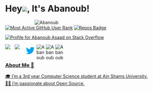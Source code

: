 # Hey<img src="https://github.com/Abanoub-Asaad/Abanoub/blob/main/Images/wave.gif" width="40px">, It's Abanoub! 

<img src="https://github-readme-stats.vercel.app/api?username=Abanoub-Asaad&show_icons=true&locale=en&theme=chartreuse-dark" align="right" alt="Abanoub" width="410" />
<!-- <img src="https://github.com/Abanoub-Asaad/Abanoub/blob/main/Images/abanoub_image.png" align="right" width="25%"/> -->

[![Most Active GitHub User Rank](https://enmc8bfz3mzv3r1.m.pipedream.net)](https://commits.top/egypt.html)
[![Repos Badge](https://badges.pufler.dev/repos/Abanoub-Asaad)](https://badges.pufler.dev)  
 
<a href="https://stackoverflow.com/users/15864740/abanoub-asaad"><img src="https://stackoverflow.com/users/flair/15864740.png?theme=dark" width="208" height="58" alt="Profile for Abanoub Asaad on Stack Overflow" title="Profile for Abanoub Asaad on Stack Overflow"></a>
 

 
<p align="left">
 
<a href="https://www.linkedin.com/in/abanoub-asaad/">
  <img align="left" width="30px" src="https://image.flaticon.com/icons/svg/2111/2111465.svg" draggable="false" />
</a> 

<a href="Abanoub.Asaad200010@gmail.com">
  <img align="left" width="30px" src="https://image.flaticon.com/icons/svg/732/732200.svg"/>
</a>

<a href="https://twitter.com/abanoub_asaad1">
<img align="left" width="40px" src="https://raw.githubusercontent.com/github/explore/80688e429a7d4ef2fca1e82350fe8e3517d3494d/topics/twitter/twitter.png" alt="Twitter" draggable="false">
</a>

<a href="https://stackoverflow.com/users/15864740/abanoub-asaad" target="blank">
 <img align="left" width="30px" src="https://upload.wikimedia.org/wikipedia/commons/thumb/e/ef/Stack_Overflow_icon.svg/768px-Stack_Overflow_icon.svg.png" alt="Abanoub" 
a/>

<!-- <a href="https://www.facebook.com/AbanoubAsaad01/" target="blank">
 <img align="left" width="30px" src="https://image.flaticon.com/icons/svg/2111/2111342.svg" alt="Abanoub" 
a/> -->

<a href="https://leetcode.com/abanoub7asaad/" target="blank">
 <img align="left" width="30px" src="https://github.com/abanoub-asaad/Abanoub/blob/main/Images/leetcode.png" alt="Abanoub" 
a/>

<a href="https://www.youtube.com/channel/UCu7plL_Dr1AVLrHMi52Nmjg" target="blank">
 <img align="left" width="30px" src="https://github.com/Abanoub-Asaad/Abanoub/blob/main/Images/youtube.png" alt="Abanoub" 
a/>
 
 </p>

<br /><br>

### About Me 🚀
🎓 I’m a 3rd year Computer Science student at Ain Shams University. <br>
👨‍💻 I’m passionate about Open Source.


